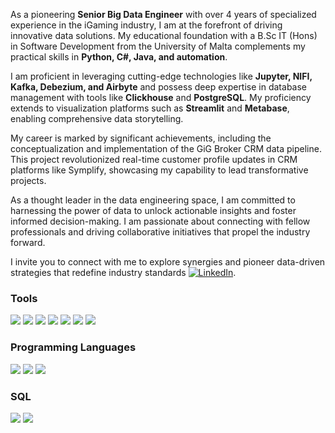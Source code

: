 As a pioneering **Senior Big Data Engineer** with over 4 years of specialized experience in the iGaming industry, I am at the forefront of driving innovative data solutions. My educational foundation with a B.Sc IT (Hons) in Software Development from the University of Malta complements my practical skills in **Python, C#, Java, and automation**.

I am proficient in leveraging cutting-edge technologies like **Jupyter, NIFI, Kafka, Debezium, and Airbyte** and possess deep expertise in database management with tools like **Clickhouse** and **PostgreSQL**. My proficiency extends to visualization platforms such as **Streamlit** and **Metabase**, enabling comprehensive data storytelling.

My career is marked by significant achievements, including the conceptualization and implementation of the GiG Broker CRM data pipeline. This project revolutionized real-time customer profile updates in CRM platforms like Symplify, showcasing my capability to lead transformative projects.

As a thought leader in the data engineering space, I am committed to harnessing the power of data to unlock actionable insights and foster informed decision-making. I am passionate about connecting with fellow professionals and driving collaborative initiatives that propel the industry forward.

I invite you to connect with me to explore synergies and pioneer data-driven strategies that redefine industry standards [![LinkedIn][3.2]][2].

### Tools
![](https://img.shields.io/badge/Tools-Nifi-informational?style=flat&logoColor=white&color=023047)
![](https://img.shields.io/badge/Tools-Airbyte-informational?style=flat&logoColor=white&color=023047)
![](https://img.shields.io/badge/Tools-N8N-informational?style=flat&logoColor=white&color=023047)
![](https://img.shields.io/badge/Tools-Airflow-informational?style=flat&logoColor=white&color=023047)
![](https://img.shields.io/badge/Shell-Bash-informational?style=flat&logo=gnu-bash&logoColor=white&color=023047)
![](https://img.shields.io/badge/Tools-Git-informational?style=flat&logo=git&logoColor=white&color=023047)
![](https://img.shields.io/badge/Tools-Docker-informational?style=flat&logo=docker&logoColor=white&color=023047)


### Programming Languages
![](https://img.shields.io/badge/Code-Java-informational?style=flat&logo=java&logoColor=white&color=023047)
![](https://img.shields.io/badge/Code-CSharp-informational?style=flat&logo=c-sharp&logoColor=white&color=023047)
![](https://img.shields.io/badge/Code-Python-informational?style=flat&logo=python&logoColor=white&color=023047)

### SQL
![](https://img.shields.io/badge/DB-ClickHouse-informational?style=flat&logo=clickhouse&logoColor=white&color=023047)
![](https://img.shields.io/badge/DB-PostgreSQL-informational?style=flat&logo=postgresql&logoColor=white&color=023047)




<!-- links to social media icons -->

<!-- icons with padding -->
[2.1]: http://i.imgur.com/0o48UoR.png (github icon with padding)

<!-- icons without padding -->
[2.2]: http://i.imgur.com/9I6NRUm.png (github icon without padding)
[3.2]: https://raw.githubusercontent.com/MartinHeinz/MartinHeinz/master/linkedin-3-16.png (LinkedIn icon without padding)


<!-- links to your social media accounts -->

[1]: https://github.com/julian-calleja
[2]: https://www.linkedin.com/in/julian-calleja/


<!-- Resources -->
<!-- Icons: https://simpleicons.org/ -->
<!-- GitHub Stats: https://github.com/anuraghazra/github-readme-stats -->
<!-- Shields: https://shields.io/ -->
<!-- Awesome GitHub Profile README: https://github.com/abhisheknaiidu/awesome-github-profile-readme -->
